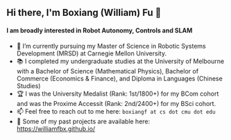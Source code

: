 ## Hi there, I'm Boxiang (William) Fu 👋

#### I am broadly interested in Robot Autonomy, Controls and SLAM

- 🏫 I’m currently pursuing my Master of Science in Robotic Systems Development (MRSD) at Carnegie Mellon University.
- 📚 I completed my undergraduate studies at the University of Melbourne with a Bachelor of Science (Mathematical Physics), Bachelor of Commerce (Economics & Finance), and Diploma in Languages (Chinese Studies)
- 🏆 I was the University Medalist (Rank: 1st/1800+) for my BCom cohort and was the Proxime Accessit (Rank: 2nd/2400+) for my BSci cohort.
- 📫 Feel free to reach out to me here: `boxiangf at cs dot cmu dot edu`
- 📝 Some of my past projects are available here: https://williamfbx.github.io/


<!--
**williamfbx/williamfbx** is a ✨ _special_ ✨ repository because its `README.md` (this file) appears on your GitHub profile.

Here are some ideas to get you started:

- 🔭 I’m currently working on ...
- 🌱 I’m currently learning ...
- 👯 I’m looking to collaborate on ...
- 🤔 I’m looking for help with ...
- 💬 Ask me about ...
- 📫 How to reach me: ...
- 😄 Pronouns: ...
- ⚡ Fun fact: ...
-->
